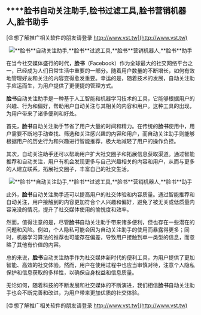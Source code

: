 ## ****脸书**自动关注助手,**脸书**过滤工具,**脸书**营销机器人,**脸书**助手**

[😍想了解推广相关软件的朋友请登录 http://www.vst.tw](http://www.vst.tw)

 <center><img src="https://vst.tw/MP4/tuiguang/png/6.png" alt="**脸书**自动关注助手,**脸书**过滤工具,**脸书**营销机器人,**脸书**助手"></center>

在当今社交媒体盛行的时代，**脸书**（Facebook）作为全球最大的社交网络平台之一，已经成为人们日常生活中重要的一部分。随着用户数量的不断增长，如何有效地管理好友和关注的内容变得愈发重要。幸运的是，随着技术的发展，自动关注助手应运而生，为用户提供了更便捷的管理方式。

**脸书**自动关注助手是一种基于人工智能和机器学习技术的工具，它能够根据用户的兴趣、行为和偏好，帮助用户自动关注与其相关的内容和用户。这种工具的出现，为用户带来了诸多便利和好处。

首先，**脸书**自动关注助手节省了用户大量的时间和精力。在传统的**脸书**使用中，用户需要不断地手动查找、筛选和关注感兴趣的内容和用户，而自动关注助手则能够根据用户的历史行为和兴趣进行智能推荐，极大地减轻了用户的操作负担。

其次，自动关注助手还可以帮助用户扩大社交圈子和拓展信息获取渠道。通过智能推荐和自动关注，用户有机会发现更多与自己兴趣相关的内容和用户，从而与更多的人建立联系，拓展社交圈子，丰富自己的社交生活。

 <center><img src="https://vst.tw/MP4/tuiguang/png/1.png" alt="**脸书**自动关注助手,**脸书**过滤工具,**脸书**营销机器人,**脸书**助手"></center>

此外，**脸书**自动关注助手还可以提高用户的社交体验和内容质量。通过智能推荐和自动关注，用户接触到的内容更加符合个人兴趣和偏好，避免了被无关或低质量内容淹没的情况，提升了社交媒体使用的愉悦度和效率。

然而，值得注意的是，尽管**脸书**自动关注助手带来诸多便利，但也存在一些潜在的问题和风险。例如，个人隐私可能会因为自动关注助手的使用而暴露得更多；同时，机器学习算法的推荐也可能存在偏差，导致用户接触到单一类型的信息，而忽略了其他有价值的内容。

总的来说，**脸书**自动关注助手作为社交媒体新时代的便利工具，为用户提供了更加智能、高效的社交体验。然而，用户在使用过程中也应当审慎对待，注意个人隐私保护和信息获取的多样性，以确保自身权益和信息质量。

无论如何，随着科技的不断发展和社交媒体的不断演进，我们相信**脸书**自动关注助手也会不断完善和改进，为用户带来更加优质的社交体验。

[😍想了解推广相关软件的朋友请登录 http://www.vst.tw](http://www.vst.tw)



